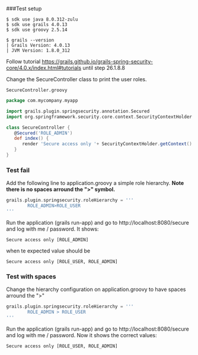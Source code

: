 ###Test setup

```shell
$ sdk use java 8.0.312-zulu
$ sdk use grails 4.0.13
$ sdk use groovy 2.5.14

$ grails --version
| Grails Version: 4.0.13
| JVM Version: 1.8.0_312
```

Follow tutorial https://grails.github.io/grails-spring-security-core/4.0.x/index.html#tutorials
until step 26.1.8.8

Change the SecureController class to print the user roles.

`SecureController.groovy`

```groovy
package com.mycompany.myapp

import grails.plugin.springsecurity.annotation.Secured
import org.springframework.security.core.context.SecurityContextHolder

class SecureController {
   @Secured('ROLE_ADMIN')
   def index() {
      render 'Secure access only '+ SecurityContextHolder.getContext().getAuthentication().getAuthorities()
   }
}
```

### Test fail
Add the following line to application.groovy a simple role hierarchy. **Note there is no spaces arround the ">" symbol.**

```groovy 
grails.plugin.springsecurity.roleHierarchy = '''
        ROLE_ADMIN>ROLE_USER
'''
```

Run the application (grails run-app) and go to http://localhost:8080/secure and log with me / password. It shows:
```plain
Secure access only [ROLE_ADMIN]
```
when te expected value should be

```plain
Secure access only [ROLE_USER, ROLE_ADMIN]
```

### Test with spaces
Change the hierarchy configuration on application.groovy to have spaces arround the ">"
```groovy 
grails.plugin.springsecurity.roleHierarchy = '''
        ROLE_ADMIN > ROLE_USER
'''
```
Run the application (grails run-app) and go to http://localhost:8080/secure and log with me / password. Now it shows the correct values:

```plain
Secure access only [ROLE_USER, ROLE_ADMIN]
```